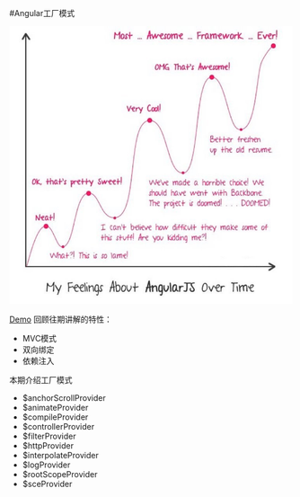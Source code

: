 #Angular工厂模式

![Angular学习曲线](img/useNG.jpeg)

[Demo](http://unclexiao.github.io/angular-provider/)
回顾往期讲解的特性：

* MVC模式
* 双向绑定
* 依赖注入

本期介绍工厂模式
* $anchorScrollProvider
* $animateProvider
* $compileProvider
* $controllerProvider
* $filterProvider
* $httpProvider
* $interpolateProvider
* $logProvider
* $rootScopeProvider
* $sceProvider
